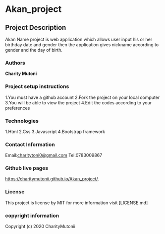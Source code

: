 # Akan_project

## Project Description
Akan Name project is web application which allows user input his or her birthday date and gender then the application gives nickname according to gender and the day of birth.


### Authors
**Charity Mutoni** 

### Project setup instructions
 1.You must have a github account
 2.Fork the project on your local computer 
 3.You will be able to view the project
 4.Edit the codes according to your preferences
 
### Technologies
1.Html
2.Css
3.Javascript 
4.Bootstrap framework

### Contact Information  
Email:charitytoni0@gmail.com
Tel:0783009867

### Github live pages
 https://charitymutonii.github.io/Akan_project/.
### License 
This project is license  by MIT for more information visit [LICENSE.md]
### copyright information
Copyright (c) 2020 CharityMutonii

